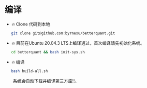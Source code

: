 # 编译
* 🔥 Clone 代码到本地
```bash
   git clone git@github.com:byrnexu/betterquant.git
```

* 🔥 目前在Ubuntu 20.04.3 LTS上编译通过，首次编译请先初始化系统。
```bash
   cd betterquant && bash init-sys.sh
```

* 🔥 编译
```bash
   bash build-all.sh
```
&emsp;&emsp;系统会自动下载并编译第三方库‼️。
